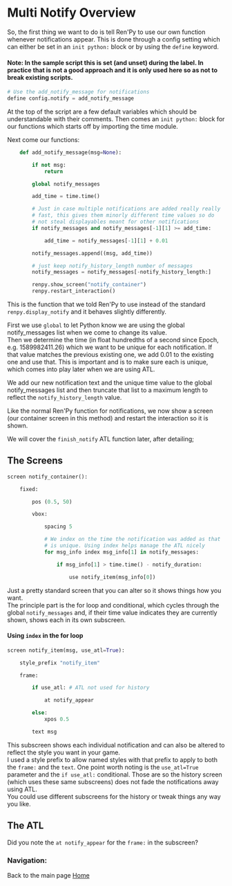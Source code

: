 # Multi Notify Overview

So, the first thing we want to do is tell Ren'Py to use our own function whenever notifications appear.
This is done through a config setting which can either be set in an `init python:` block or by using the `define` keyword.

#### Note: In the sample script this is set (and unset) during the label. In practice that is not a good approach and it is only used here so as not to break existing scripts.
```py
# Use the add_notify_message for notifications
define config.notify = add_notify_message
```
At the top of the script are a few default variables which should be understandable with their comments. Then comes an `init python:` block for our functions which starts off by importing the time module.

Next come our functions:
```py
    def add_notify_message(msg=None):

        if not msg:
            return

        global notify_messages

        add_time = time.time()

        # Just in case multiple notifications are added really really 
        # fast, this gives them minorly different time values so do 
        # not steal displayables meant for other notifications
        if notify_messages and notify_messages[-1][1] >= add_time:

            add_time = notify_messages[-1][1] + 0.01

        notify_messages.append((msg, add_time))

        # just keep notify_history_length number of messages
        notify_messages = notify_messages[-notify_history_length:]

        renpy.show_screen("notify_container")
        renpy.restart_interaction()
```
This is the function that we told Ren'Py to use instead of the standard `renpy.display_notify` and it behaves slightly differently.

First we use `global` to let Python know we are using the global notify_messages list when we come to change its value.  
Then we determine the time (in float hundredths of a second since Epoch, e.g. 1589982411.26) which we want to be unique for each notification. If that value matches the previous existing one, we add 0.01 to the existing one and use that. This is important and is to make sure each is unique, which comes into play later when we are using ATL.

We add our new notification text and the unique time value to the global notify_messages list and then truncate that list to a maximum length to reflect the `notify_history_length` value.

Like the normal Ren'Py function for notifications, we now show a screen (our container screen in this method) and restart the interaction so it is shown.

We will cover the `finish_notify` ATL function later, after detailing;

## The Screens

```py
screen notify_container():

    fixed:

        pos (0.5, 50)

        vbox:

            spacing 5

            # We index on the time the notification was added as that
            # is unique. Using index helps manage the ATL nicely
            for msg_info index msg_info[1] in notify_messages:

                if msg_info[1] > time.time() - notify_duration:

                    use notify_item(msg_info[0])
```
Just a pretty standard screen that you can alter so it shows things how you want.  
The principle part is the for loop and conditional, which cycles through the global `notify_messages` and, if their time value indicates they are currently shown, shows each in its own subscreen.

#### Using `index` in the for loop



```py
screen notify_item(msg, use_atl=True):

    style_prefix "notify_item"

    frame:

        if use_atl: # ATL not used for history

            at notify_appear

        else:
            xpos 0.5

        text msg
```
This subscreen shows each individual notification and can also be altered to reflect the style you want in your game.  
I used a style prefix to allow named styles with that prefix to apply to both the `frame:` and the `text`.
One point worth noting is the `use_atl=True` parameter and the `if use_atl:` conditional. Those are so the history screen (which uses these same subscreens) does not fade the notifications away using ATL.  
You could use different subscreens for the history or tweak things any way you like.

## The ATL

Did you note the `at notify_appear` for the `frame:` in the subscreen? 


### Navigation:

Back to the main page [Home](README.md)
